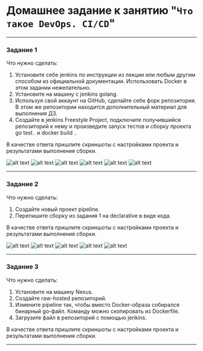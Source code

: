 # Домашнее задание к занятию "`Что такое DevOps. CI/CD`"

---

### Задание 1

Что нужно сделать:

1. Установите себе jenkins по инструкции из лекции или любым другим способом из официальной документации. Использовать Docker в этом задании нежелательно.
2. Установите на машину с jenkins golang.
3. Используя свой аккаунт на GitHub, сделайте себе форк репозитория. В этом же репозитории находится дополнительный материал для выполнения ДЗ.
4. Создайте в jenkins Freestyle Project, подключите получившийся репозиторий к нему и произведите запуск тестов и сборку проекта go test . и docker build ..

В качестве ответа пришлите скриншоты с настройками проекта и результатами выполнения сборки.

![alt text](https://github.com/MaratKN/cicd-24_Jenkins/blob/main/img/task_1_job.png)
![alt text](https://github.com/MaratKN/cicd-24_Jenkins/blob/main/img/task_1_job_2.png)
![alt text](https://github.com/MaratKN/cicd-24_Jenkins/blob/main/img/task_1_job_3.png)
![alt text](https://github.com/MaratKN/cicd-24_Jenkins/blob/main/img/task_1_log.png)
![alt text](https://github.com/MaratKN/cicd-24_Jenkins/blob/main/img/task_1_log_2.png)
![alt text](https://github.com/MaratKN/cicd-24_Jenkins/blob/main/img/task_1_log_3.png)

---

### Задание 2

Что нужно сделать:

1. Создайте новый проект pipeline.
2. Перепишите сборку из задания 1 на declarative в виде кода.

В качестве ответа пришлите скриншоты с настройками проекта и результатами выполнения сборки.

![alt text](https://github.com/MaratKN/cicd-24_Jenkins/blob/main/img/task_2_job.png)
![alt text](https://github.com/MaratKN/cicd-24_Jenkins/blob/main/img/task_2_job_2.png)
![alt text](https://github.com/MaratKN/cicd-24_Jenkins/blob/main/img/task_2_log.png)
![alt text](https://github.com/MaratKN/cicd-24_Jenkins/blob/main/img/task_2_log_2.png)
![alt text](https://github.com/MaratKN/cicd-24_Jenkins/blob/main/img/task_2_log_3.png)

---

### Задание 3

Что нужно сделать:

1. Установите на машину Nexus.
2. Создайте raw-hosted репозиторий.
3. Измените pipeline так, чтобы вместо Docker-образа собирался бинарный go-файл. Команду можно скопировать из Dockerfile.
4. Загрузите файл в репозиторий с помощью jenkins.

В качестве ответа пришлите скриншоты с настройками проекта и результатами выполнения сборки.


---

